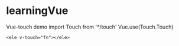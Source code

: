 # learningVue
Vue-touch
  demo
    import Touch from '*/touch'
    Vue.use(Touch.Touch)
    
    <ele v-touch="fn"></ele>
